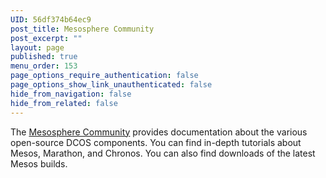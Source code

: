 ```yaml
---
UID: 56df374b64ec9
post_title: Mesosphere Community
post_excerpt: ""
layout: page
published: true
menu_order: 153
page_options_require_authentication: false
page_options_show_link_unauthenticated: false
hide_from_navigation: false
hide_from_related: false
---
```

The <a href="http://open.mesosphere.com/" target="_blank">Mesosphere Community</a> provides documentation about the various open-source DCOS components. You can find in-depth tutorials about Mesos, Marathon, and Chronos. You can also find downloads of the latest Mesos builds.